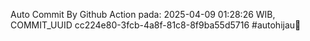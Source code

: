 Auto Commit By Github Action pada: 2025-04-09 01:28:26 WIB, COMMIT_UUID cc224e80-3fcb-4a8f-81c8-8f9ba55d5716 #autohijau🗿
